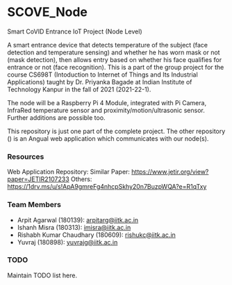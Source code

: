 # SCOVE_Node
Smart CoVID Entrance IoT Project (Node Level)

A smart entrance device that detects temperature of the subject (face detection and temperature sensing) and whether he has worn mask or not (mask detection), then allows entry based on whether his face qualifies for entrance or not (face recognition). This is a part of the group project for the course CS698T (Intoduction to Internet of Things and Its Industrial Applications) taught by Dr. Priyanka Bagade at Indian Institute of Technology Kanpur in the fall of 2021 (2021-22-1).

The node will be a Raspberry Pi 4 Module, integrated with Pi Camera, InfraRed temperature sensor and proximity/motion/ultrasonic sensor. Further additions are possible too.

This repository is just one part of the complete project. The other repository (<repolink>) is an Angual web application which communicates with our node(s).

### Resources

Web Application Repository: <repolink>
Similar Paper: https://www.jetir.org/view?paper=JETIR2107233
Others: https://1drv.ms/u/s!ApA9gmreFg4nhcpSkhy20n7BuzpWQA?e=R1qTxy


### Team Members

- Arpit Agarwal (180139): arpitarg@iitk.ac.in
- Ishanh Misra (180313): imisra@iitk.ac.in
- Rishabh Kumar Chaudhary (180609): rishukc@iitk.ac.in
- Yuvraj (180898): yuvrajg@iitk.ac.in

### TODO

Maintain TODO list here.
